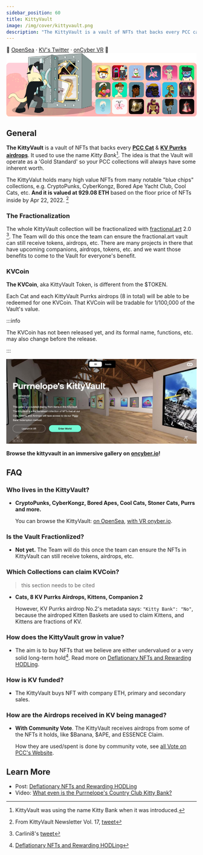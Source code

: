 ```yaml
---
sidebar_position: 60
title: KittyVault
image: /img/cover/kittyvault.png
description: "The KittyVault is a vault of NFTs that backs every PCC cat & first 8 airdrops. It is the 'Gold Standard' that keeps your PCC NFTs secured."
---
```


🏦
[OpenSea](https://opensea.io/kittyvault.pcc.eth) ·
[KV's Twitter](https://twitter.com/KittyVault) ·
[onCyber VR](https://oncyber.io/spaces/RKJMFEwiVG8f6V1aPL08)
🏦
![](./assets/kittyvault.png)

## General

**The KittyVault** is a vault of NFTs that backs every [**PCC Cat**](../collections/cats/index.md) & [**KV Purrks airdrops**](../collections/kittyvault-purrks/index.md). It used to use the name _Kitty Bank_[^1]. The idea is that the Vault will operate as a 'Gold Standard' so your PCC collections will always have some inherent worth.

The KittyValut holds many high value NFTs from many notable "blue chips" collections, e.g. CryptoPunks, CyberKongz, Bored Ape Yacht Club, Cool Cats, etc. **And it is valued at 929.08 ETH** based on the floor price of NFTs inside by Apr 22, 2022. [^2]

### The Fractionalization

The whole KittyVault collection will be fractionalized with [fractional.art](https://fractional.art) 2.0 [^3]. The Team will do this once the team can ensure the fractional.art vault can still receive tokens, airdrops, etc. There are many projects in there that have upcoming companions, airdrops, tokens, etc. and we want those benefits to come to the Vault for everyone's benefit.

### KVCoin

**The KVCoin**, aka KittyVault Token, is different from the $TOKEN.

Each Cat and each KittyVault Purrks airdrops (8 in total) will be able to be redeemed for one KVCoin. That KVCoin will be tradable for 1/100,000 of the Vault's value.

:::info

The KVCoin has not been released yet, and its formal name, functions, etc. may also change before the release.

:::

[![](./assets/oncyber.jpg)](https://oncyber.io/spaces/RKJMFEwiVG8f6V1aPL08)

**Browse the kittyvault in an immersive gallery on [oncyber.io](https://oncyber.io/spaces/RKJMFEwiVG8f6V1aPL08)!**

## FAQ

### Who lives in the KittyVault?

- **CryptoPunks, CyberKongz, Bored Apes, Cool Cats, Stoner Cats, Purrs and more.**

  You can browse the KittyVault: [on OpenSea](https://opensea.io/kittyvault.pcc.eth), [with VR onyber.io](https://oncyber.io/spaces/RKJMFEwiVG8f6V1aPL08).

### Is the Vault Fractionlized?

- **Not yet.** The Team will do this once the team can ensure the NFTs in KittyVault can still receive tokens, airdrops, etc.

### Which Collections can claim KVCoin?

> this section needs to be cited

- **Cats, 8 KV Purrks Airdrops, Kittens, Companion 2**

  However, KV Purrks airdrop No.2's metadata says: `"Kitty Bank": "No"`, because the airdroped Kitten Baskets are used to claim Kittens, and Kittens are fractions of KV.

### How does the KittyVault grow in value?

- The aim is to buy NFTs that we believe are either undervalued or a very solid long-term hold[^4]. Read more on [Deflationary NFTs and Rewarding HODLing](/posts/2021/08/15/post/deflationary-nfts-and-rewarding-hodling-kittybank).

### How is KV funded?

- The KittyVault buys NFT with company ETH, primary and secondary sales.

### How are the Airdrops received in KV being managed?

- **With Community Vote**. The KittyVault receives airdrops from some of the NFTs it holds, like $Banana, $APE, and ESSENCE Claim.

  How they are used/spent is done by community vote, see [all Vote on PCC's Website](https://www.purrnelopescountryclub.com/voting).

## Learn More

- Post: [Deflationary NFTs and Rewarding HODLing](/posts/2021/08/15/post/deflationary-nfts-and-rewarding-hodling-kittybank)
- Video: [What even is the Purrnelope's Country Club Kitty Bank?](/posts/learn/what-is-pcc-kitty-bank)

[^1]: KittyVault was using the name Kitty Bank when it was introduced.
[^2]: From KittyVault Newsletter Vol. 17, [tweet](https://twitter.com/PurrnelopesCC/status/1517586538695061504)
[^3]: Carlini8's [tweet](https://twitter.com/Carlini8N/status/1479861487380443140)
[^4]: [Deflationary NFTs and Rewarding HODLing](/posts/2021/08/15/post/deflationary-nfts-and-rewarding-hodling-kittybank)
